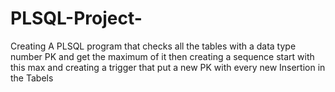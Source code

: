 # PLSQL-Project-
Creating A PLSQL program that checks all the tables with a data type number PK and get the maximum of it then creating a sequence start with this max and creating a trigger that put a new PK with every new Insertion in the Tabels

